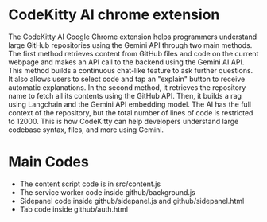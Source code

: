 # CodeKitty AI chrome extension 
The CodeKitty AI Google Chrome extension helps programmers understand large GitHub repositories using the Gemini API through two main methods. The first method retrieves content from GitHub files and code on the current webpage and makes an API call to the backend using the Gemini AI API. This method builds a continuous chat-like feature to ask further questions. It also allows users to select code and tap an "explain" button to receive automatic explanations. In the second method, it retrieves the repository name to fetch all its contents using the GitHub API. Then, it builds a rag using Langchain and the Gemini API embedding model. The AI has the full context of the repository, but the total number of lines of code is restricted to 12000. This is how CodeKitty can help developers understand large codebase syntax, files, and more using Gemini.
# Main Codes
- The content script code is in src/content.js
- The service worker code inside github/background.js
- Sidepanel code inside github/sidepanel.js and github/sidepanel.html
- Tab code inside github/auth.html
